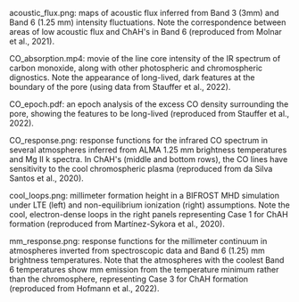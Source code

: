 acoustic_flux.png: maps of acoustic flux inferred from Band 3 (3mm) and Band 6 (1.25 mm) intensity fluctuations. Note the correspondence between areas of low acoustic flux and ChAH's in Band 6 (reproduced from Molnar et al., 2021).

CO_absorption.mp4: movie of the line core intensity of the IR spectrum of carbon monoxide, along with other photospheric and chromospheric dignostics. Note the appearance of long-lived, dark features at the boundary of the pore (using data from Stauffer et al., 2022).

CO_epoch.pdf: an epoch analysis of the excess CO density surrounding the pore, showing the features to be long-lived (reproduced from Stauffer et al., 2022).

CO_response.png: response functions for the infrared CO spectrum in several atmospheres inferred from ALMA 1.25 mm brightness temperatures and Mg II k spectra. In ChAH's (middle and bottom rows), the CO lines have sensitivity to the cool chromospheric plasma (reproduced from da Silva Santos et al., 2020). 

cool_loops.png: millimeter formation height in a BIFROST MHD simulation under LTE (left) and non-equilibrium ionization (right) assumptions. Note the cool, electron-dense loops in the right panels representing Case 1 for ChAH formation (reproduced from Martínez-Sykora et al., 2020).

mm_response.png: response functions for the millimeter continuum in atmospheres inverted from spectroscopic data and Band 6 (1.25) mm brightness temperatures.  Note that the atmospheres with the coolest Band 6 temperatures show mm emission from the temperature minimum rather than the chromosphere, representing Case 3 for ChAH formation (reproduced from Hofmann et al., 2022). 
